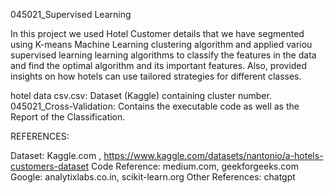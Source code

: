 045021_Supervised Learning

In this project we used Hotel Customer details that we have segmented using K-means Machine Learning clustering algorithm and applied variou supervised learning learning algorithms to classify the features in the data and find the optimal algorithm and its important features. Also, provided insights on how hotels can use tailored strategies for different classes.

hotel data csv.csv: Dataset (Kaggle) containing cluster number. 045021_Cross-Validation: Contains the executable code as well as the Report of the Classification.

REFERENCES:

Dataset: Kaggle.com , https://www.kaggle.com/datasets/nantonio/a-hotels-customers-dataset
Code Reference: medium.com, geekforgeeks.com
Google: analytixlabs.co.in, scikit-learn.org
Other References: chatgpt
